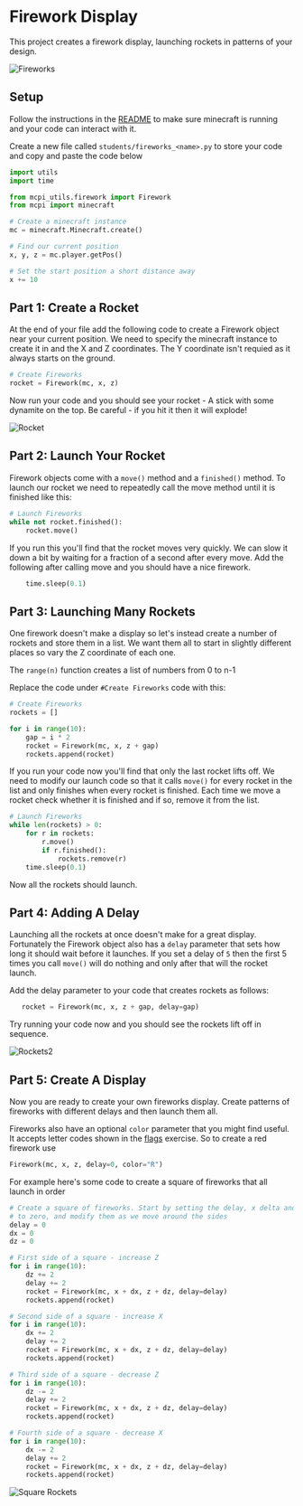 # Firework Display

This project creates a firework display, launching rockets in patterns of your design.

![Fireworks](../images/fireworks.png)

## Setup

Follow the instructions in the [README](../README.md) to make sure minecraft is running and your code can interact with it.

Create a new file called `students/fireworks_<name>.py` to store your code and copy and paste the code below

```python
import utils
import time

from mcpi_utils.firework import Firework
from mcpi import minecraft

# Create a minecraft instance
mc = minecraft.Minecraft.create()

# Find our current position
x, y, z = mc.player.getPos()

# Set the start position a short distance away
x += 10
```

## Part 1: Create a Rocket

At the end of your file add the following code to create a Firework object near your current position. We need to specify the minecraft instance to create it in and the X and Z coordinates. The Y coordinate isn't requied as it always starts on the ground.

```python
# Create Fireworks
rocket = Firework(mc, x, z)
```

Now run your code and you should see your rocket - A stick with some dynamite on the top. Be careful - if you hit it then it will explode!

![Rocket](../images/rocket01.png)

## Part 2: Launch Your Rocket

Firework objects come with a `move()` method and a `finished()` method. To launch our rocket we need to repeatedly call the move method until it is finished like this:

```python
# Launch Fireworks
while not rocket.finished():
    rocket.move()
```

If you run this you'll find that the rocket moves very quickly. We can slow it down a bit by waiting for a fraction of a second after every move. Add the following after calling move and you should have a nice firework.

```python
    time.sleep(0.1)
```

## Part 3: Launching Many Rockets

One firework doesn't make a display so let's instead create a number of rockets and store them in a list. We want them all to start in slightly different places so vary the Z coordinate of each one.

The `range(n)` function creates a list of numbers from 0 to n-1

Replace the code under `#Create Fireworks` code with this:

```python
# Create Fireworks
rockets = []

for i in range(10):
    gap = i * 2
    rocket = Firework(mc, x, z + gap)
    rockets.append(rocket)
```

If you run your code now you'll find that only the last rocket lifts off. We need to modify our launch code so that it calls `move()` for every rocket in the list and only finishes when every rocket is finished. Each time we move a rocket check whether it is finished and if so, remove it from the list.

```python
# Launch Fireworks
while len(rockets) > 0:
    for r in rockets:
        r.move()
        if r.finished():
            rockets.remove(r) 
    time.sleep(0.1)
```

Now all the rockets should launch.

## Part 4: Adding A Delay

Launching all the rockets at once doesn't make for a great display. Fortunately the Firework object also has a `delay` parameter that sets how long it should wait before it launches. If you set a delay of `5` then the first 5 times you call `move()` will do nothing and only after that will the rocket launch.

Add the delay parameter to your code that creates rockets as follows:

```python
   rocket = Firework(mc, x, z + gap, delay=gap)
```

Try running your code now and you should see the rockets lift off in sequence.

![Rockets2](../images/rocket02.png)

## Part 5: Create A Display

Now you are ready to create your own fireworks display. Create patterns of fireworks with different delays and then launch them all. 

Fireworks also have an optional `color` parameter that you might find useful. It accepts letter codes shown in the [flags](./flags.md) exercise. So to create a red firework use

```python
Firework(mc, x, z, delay=0, color="R")
```

For example here's some code to create a square of fireworks that all launch in order

```python
# Create a square of fireworks. Start by setting the delay, x delta and z delta
# to zero, and modify them as we move around the sides
delay = 0
dx = 0
dz = 0

# First side of a square - increase Z
for i in range(10):
    dz += 2
    delay += 2
    rocket = Firework(mc, x + dx, z + dz, delay=delay)
    rockets.append(rocket)

# Second side of a square - increase X
for i in range(10):
    dx += 2
    delay += 2
    rocket = Firework(mc, x + dx, z + dz, delay=delay)
    rockets.append(rocket)

# Third side of a square - decrease Z
for i in range(10):
    dz -= 2
    delay += 2
    rocket = Firework(mc, x + dx, z + dz, delay=delay)
    rockets.append(rocket)

# Fourth side of a square - decrease X
for i in range(10):
    dx -= 2
    delay += 2
    rocket = Firework(mc, x + dx, z + dz, delay=delay)
    rockets.append(rocket)
```

![Square Rockets](../images/rocket03.png)